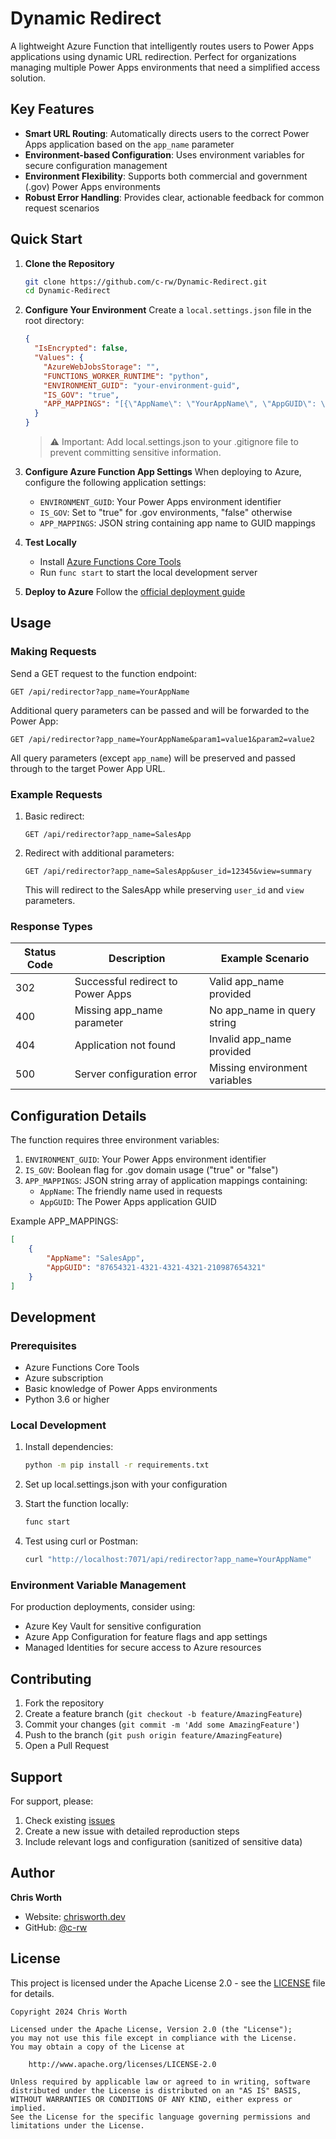 # Dynamic Redirect

A lightweight Azure Function that intelligently routes users to Power Apps applications using dynamic URL redirection. Perfect for organizations managing multiple Power Apps environments that need a simplified access solution.

## Key Features

- **Smart URL Routing**: Automatically directs users to the correct Power Apps application based on the `app_name` parameter
- **Environment-based Configuration**: Uses environment variables for secure configuration management
- **Environment Flexibility**: Supports both commercial and government (.gov) Power Apps environments
- **Robust Error Handling**: Provides clear, actionable feedback for common request scenarios

## Quick Start

1. **Clone the Repository**

   ```bash
   git clone https://github.com/c-rw/Dynamic-Redirect.git
   cd Dynamic-Redirect
   ```

2. **Configure Your Environment**
   Create a `local.settings.json` file in the root directory:

   ```json
   {
     "IsEncrypted": false,
     "Values": {
       "AzureWebJobsStorage": "",
       "FUNCTIONS_WORKER_RUNTIME": "python",
       "ENVIRONMENT_GUID": "your-environment-guid",
       "IS_GOV": "true",
       "APP_MAPPINGS": "[{\"AppName\": \"YourAppName\", \"AppGUID\": \"your-app-guid\"}]"
     }
   }
   ```

   > ⚠️ Important: Add local.settings.json to your .gitignore file to prevent committing sensitive information.

3. **Configure Azure Function App Settings**
   When deploying to Azure, configure the following application settings:
   - `ENVIRONMENT_GUID`: Your Power Apps environment identifier
   - `IS_GOV`: Set to "true" for .gov environments, "false" otherwise
   - `APP_MAPPINGS`: JSON string containing app name to GUID mappings

4. **Test Locally**
   - Install [Azure Functions Core Tools](https://learn.microsoft.com/azure/azure-functions/functions-run-local)
   - Run `func start` to start the local development server

5. **Deploy to Azure**
   Follow the [official deployment guide](https://learn.microsoft.com/azure/azure-functions/functions-deployment-technologies)

## Usage

### Making Requests

Send a GET request to the function endpoint:

```http
GET /api/redirector?app_name=YourAppName
```

Additional query parameters can be passed and will be forwarded to the Power App:

```http
GET /api/redirector?app_name=YourAppName&param1=value1&param2=value2
```

All query parameters (except `app_name`) will be preserved and passed through to the target Power App URL.

### Example Requests

1. Basic redirect:

   ```http
   GET /api/redirector?app_name=SalesApp
   ```

2. Redirect with additional parameters:

   ```http
   GET /api/redirector?app_name=SalesApp&user_id=12345&view=summary
   ```

   This will redirect to the SalesApp while preserving `user_id` and `view` parameters.

### Response Types

| Status Code | Description | Example Scenario |
|-------------|-------------|------------------|
| 302 | Successful redirect to Power Apps | Valid app_name provided |
| 400 | Missing app_name parameter | No app_name in query string |
| 404 | Application not found | Invalid app_name provided |
| 500 | Server configuration error | Missing environment variables |

## Configuration Details

The function requires three environment variables:

1. `ENVIRONMENT_GUID`: Your Power Apps environment identifier
2. `IS_GOV`: Boolean flag for .gov domain usage ("true" or "false")
3. `APP_MAPPINGS`: JSON string array of application mappings containing:
   - `AppName`: The friendly name used in requests
   - `AppGUID`: The Power Apps application GUID

Example APP_MAPPINGS:

```json
[
    {
        "AppName": "SalesApp",
        "AppGUID": "87654321-4321-4321-4321-210987654321"
    }
]
```

## Development

### Prerequisites

- Azure Functions Core Tools
- Azure subscription
- Basic knowledge of Power Apps environments
- Python 3.6 or higher

### Local Development

1. Install dependencies:

   ```bash
   python -m pip install -r requirements.txt
   ```

2. Set up local.settings.json with your configuration

3. Start the function locally:

   ```bash
   func start
   ```

4. Test using curl or Postman:

   ```bash
   curl "http://localhost:7071/api/redirector?app_name=YourAppName"
   ```

### Environment Variable Management

For production deployments, consider using:

- Azure Key Vault for sensitive configuration
- Azure App Configuration for feature flags and app settings
- Managed Identities for secure access to Azure resources

## Contributing

1. Fork the repository
2. Create a feature branch (`git checkout -b feature/AmazingFeature`)
3. Commit your changes (`git commit -m 'Add some AmazingFeature'`)
4. Push to the branch (`git push origin feature/AmazingFeature`)
5. Open a Pull Request

## Support

For support, please:

1. Check existing [issues](https://github.com/c-rw/Dynamic-Redirect/issues)
2. Create a new issue with detailed reproduction steps
3. Include relevant logs and configuration (sanitized of sensitive data)

## Author

**Chris Worth**

- Website: [chrisworth.dev](https://chrisworth.dev)
- GitHub: [@c-rw](https://github.com/c-rw)

## License

This project is licensed under the Apache License 2.0 - see the [LICENSE](LICENSE) file for details.

```
Copyright 2024 Chris Worth

Licensed under the Apache License, Version 2.0 (the "License");
you may not use this file except in compliance with the License.
You may obtain a copy of the License at

    http://www.apache.org/licenses/LICENSE-2.0

Unless required by applicable law or agreed to in writing, software
distributed under the License is distributed on an "AS IS" BASIS,
WITHOUT WARRANTIES OR CONDITIONS OF ANY KIND, either express or implied.
See the License for the specific language governing permissions and
limitations under the License.
```
